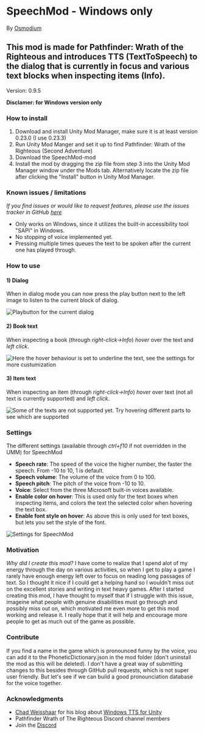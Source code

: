 # SpeechMod - Windows only
By [Osmodium](https://github.com/Osmodium)

## This mod is made for Pathfinder: Wrath of the Righteous and introduces TTS (TextToSpeech) to the dialog that is currently in focus and various text blocks when inspecting items (Info).
Version: 0.9.5

**Disclamer: for Windows version only**

### How to install

 1. Download and install Unity Mod Manager, make sure it is at least version 0.23.0 (I use 0.23.3)
 2. Run Unity Mod Manger and set it up to find Pathfinder: Wrath of the Righteous (Second Adventure)
 3. Download the SpeechMod-mod
 4. Install the mod by dragging the zip file from step 3 into the Unity Mod Manager window under the Mods tab. Alternatively locate the zip file after clicking the "Install" button in Unity Mod Manager.

### Known issues / limitations

*If you find issues or would like to request features, please use the issues tracker in GitHub [here](https://github.com/Osmodium/PathfinderTextToSpeechMod/issues)*

 - Only works on Windows, since it utilizes the built-in accessibility tool "SAPI" in Windows.
 - No stopping of voice implemented yet.
 - Pressing multiple times queues the text to be spoken after the current one has played through.

### How to use

#### 1) Dialog 
When in dialog mode you can now press the play button next to the left image to listen to the current block of dialog.

![Playbutton for the current dialog](http://www.dashvoid.com/speechmod/playbutton_dialog.png)

#### 2) Book text
When inspecting a book (through *right-click->Info*) *hover* over the text and *left click*.

![Here the hover behaviour is set to underline the text, see the settings for more custumization](http://www.dashvoid.com/speechmod/booktext.png)

#### 3) Item text
When inspecting an item (through *right-click->Info*) *hover* over text (not all text is currently supported) and *left click*.

![Some of the texts are not supported yet. Try hovering different parts to see which are supported](http://www.dashvoid.com/speechmod/itemtext.png)

### Settings
The different settings (available through *ctrl+f10* if not overridden in the UMM) for SpeechMod
- **Speech rate**: The speed of the voice the higher number, the faster the speech. From -10 to 10, 1 is default.
- **Speech volume**: The volume of the voice from 0 to 100.
- **Speech pitch**: The pitch of the voice from -10 to 10.
- **Voice**: Select from the three Microsoft built-in voices available.
- **Enable color on hover**: This is used only for the text boxes when inspecting items, and colors the text the selected color when hovering the text box.
- **Enable font style on hover**: As above this is only used for text boxes, but lets you set the style of the font.

![Settings for SpeechMod](http://www.dashvoid.com/speechmod/settings.png)

### Motivation
*Why did I create this mod?*
I have come to realize that I spend alot of my energy through the day on various activities, so when I get to play a game I rarely have enough energy left over to focus on reading long passages of text. So I thought it nice if I could get a helping hand so I wouldn't miss out on the excellent stories and writing in text heavy games.
After I started creating this mod, I have thought to myself that if I struggle with this issue, imageine what people with genuine disabilities must go through and possibly miss out on, which motivated me even more to get this mod working and release it. I really hope that it will help and encourage more people to get as much out of the game as possible.

### Contribute
If you find a name in the game which is pronounced funny by the voice, you can add it to the PhoneticDictionary.json in the mod folder (don't uninstall the mod as this will be deleted). I don't have a great way of submitting changes to this besides through GitHub pull requests, which is not super user friendly. But let's see if we can build a good pronounciation database for the voice together.

### Acknowledgments
- [Chad Weisshaar](https://chadweisshaar.com/blog/author/wp_admin/) for his blog about [Windows TTS for Unity](https://chadweisshaar.com/blog/2015/07/02/microsoft-speech-for-unity/)
- Pathfinder Wrath of The Righteous Discord channel members
- Join the [Discord](https://discord.gg/EFWq7rJFNN)
